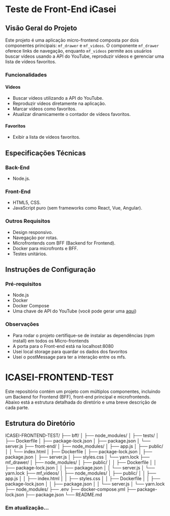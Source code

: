 # Teste de Front-End iCasei

## Visão Geral do Projeto

Este projeto é uma aplicação micro-frontend composta por dois componentes principais: `mf_drawer` e `mf_videos`. O componente `mf_drawer` oferece links de navegação, enquanto `mf_videos` permite aos usuários buscar vídeos usando a API do YouTube, reproduzir vídeos e gerenciar uma lista de vídeos favoritos.


### Funcionalidades

#### Vídeos
- Buscar vídeos utilizando a API do YouTube.
- Reproduzir vídeos diretamente na aplicação.
- Marcar vídeos como favoritos.
- Atualizar dinamicamente o contador de vídeos favoritos.

#### Favoritos
- Exibir a lista de vídeos favoritos.

## Especificações Técnicas

### Back-End
- Node.js.

### Front-End
- HTML5, CSS.
- JavaScript puro (sem frameworks como React, Vue, Angular).

### Outros Requisitos
- Design responsivo.
- Navegação por rotas.
- Microfrontends com BFF (Backend for Frontend).
- Docker para microfronts e BFF.
- Testes unitários.

## Instruções de Configuração

### Pré-requisitos
- Node.js
- Docker
- Docker Compose
- Uma chave de API do YouTube (você pode gerar uma [aqui](https://console.developers.google.com/))


### Observações 
 - Para rodar o projeto certifíque-se de instalar as dependências (npm install) em todos os Micro-frontends
 - A porta para o Front-end está na localhost:8080
 - Usei local storage para quardar os dados dos favoritos
 - Usei o postMessage para ter a interação entre os mfs.


# ICASEI-FRONTEND-TEST

Este repositório contém um projeto com múltiplos componentes, incluindo um Backend for Frontend (BFF), front-end principal e microfrontends. Abaixo está a estrutura detalhada do diretório e uma breve descrição de cada parte.

## Estrutura do Diretório
ICASEI-FRONTEND-TEST/
├── bff/
│   ├── node_modules/
│   ├── tests/
│   ├── Dockerfile
│   ├── package-lock.json
│   ├── package.json
│   └── server.js
├── front-end/
│   ├── node_modules/
│   ├── app.js
│   ├── public/
│   │   └── index.html
│   ├── Dockerfile
│   ├── package-lock.json
│   ├── package.json
│   ├── server.js
│   ├── styles.css
│   └── yarn.lock
├── mf_drawer/
│   ├── node_modules/
│   ├── public/
│   │   ├── Dockerfile
│   │   ├── package-lock.json
│   │   ├── package.json
│   │   └── server.js
│   └── yarn.lock
├── mf_videos/
│   ├── node_modules/
│   ├── public/
│   │   ├── app.js
│   │   ├── index.html
│   │   ├── styles.css
│   │   ├── Dockerfile
│   │   ├── package-lock.json
│   │   ├── package.json
│   │   └── server.js
│   └── yarn.lock
├── node_modules/
├── .env
├── docker-compose.yml
├── package-lock.json
├── package.json
└── README.md


### Em atualização...
